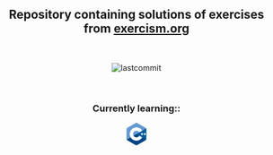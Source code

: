 <h2 align="center">Repository containing solutions of exercises from <a href="https://exercism.org">exercism.org</a></h2>
<br>
<p align="center">  <img src="https://img.shields.io/github/last-commit/czareq089/exercism" alt="lastcommit" /> </p>
<br>
<h3 align="center">Currently learning::</h3>
<p align="center"> <a href="https://www.w3schools.com/cpp/" target="_blank" rel="noreferrer"> <img src="https://raw.githubusercontent.com/devicons/devicon/master/icons/cplusplus/cplusplus-original.svg" alt="cplusplus" width="40" height="40"/> </a> </p>


